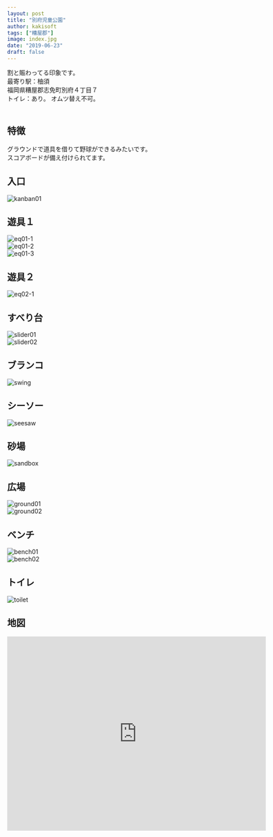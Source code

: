 ```yaml
---
layout: post
title: "別府児童公園"
author: kakisoft
tags: ["糟屋郡"]
image: index.jpg
date: "2019-06-23"
draft: false
---
```


割と賑わってる印象です。  
最寄り駅：柚須  
福岡県糟屋郡志免町別府４丁目７   
トイレ：あり。 オムツ替え不可。   
　  
## 特徴
グラウンドで道具を借りて野球ができるみたいです。  
スコアボードが備え付けられてます。  

## 入口
![kanban01](./kanban01.jpg)  

## 遊具１
![eq01-1](./eq01-1.jpg)  
![eq01-2](./eq01-2.jpg)  
![eq01-3](./eq01-3.jpg)  

## 遊具２
![eq02-1](./eq02-1.jpg)  

## すべり台
![slider01](./slider01.jpg)  
![slider02](./slider02.jpg)  

## ブランコ
![swing](./swing.jpg)  

## シーソー
![seesaw](./seesaw.jpg)  

## 砂場
![sandbox](./sandbox.jpg)  

## 広場
![ground01](./ground01.jpg)  
![ground02](./ground02.jpg)  


## ベンチ
![bench01](./bench01.jpg)  
![bench02](./bench02.jpg)  

## トイレ
![toilet](./toilet.jpg)  


## 地図
<iframe src="https://www.google.com/maps/embed?pb=!1m18!1m12!1m3!1d3323.072481941269!2d130.45896556520327!3d33.60342378073038!2m3!1f0!2f0!3f0!3m2!1i1024!2i768!4f13.1!3m3!1m2!1s0x35418fe673ea3ff1%3A0xcf4268f91d895dc0!2z5Yil5bqc5YWQ56ul5YWs5ZyS!5e0!3m2!1sen!2sjp!4v1561280254166!5m2!1sen!2sjp" width="600" height="450" frameborder="0" style="border:0" allowfullscreen></iframe>
